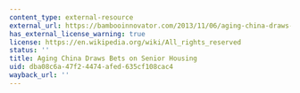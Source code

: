 ```yaml
---
content_type: external-resource
external_url: https://bambooinnovator.com/2013/11/06/aging-china-draws-bets-on-senior-housing/
has_external_license_warning: true
license: https://en.wikipedia.org/wiki/All_rights_reserved
status: ''
title: Aging China Draws Bets on Senior Housing
uid: dba08c6a-47f2-4474-afed-635cf108cac4
wayback_url: ''
---
```

